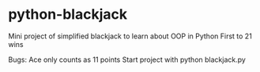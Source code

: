 # python-blackjack
Mini project of simplified blackjack to learn about OOP in Python
First to 21 wins

Bugs: Ace only counts as 11 points 
Start project with python blackjack.py
